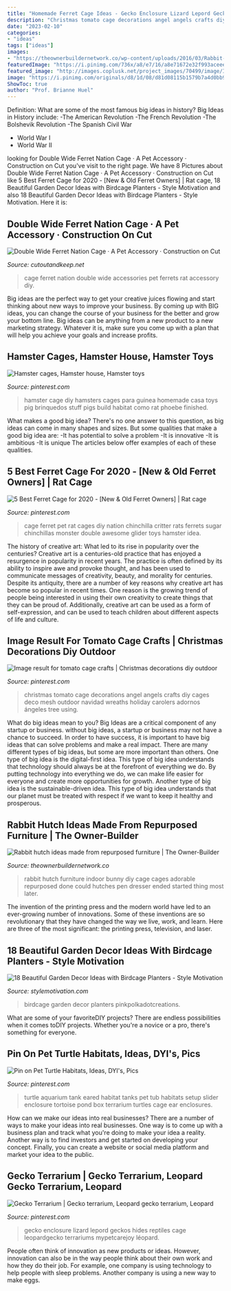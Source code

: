 ```yaml
---
title: "Homemade Ferret Cage Ideas - Gecko Enclosure Lizard Lepord Geckos Hides Reptiles Cage Leopardgecko Terrariums Mypetcarejoy Léopard"
description: "Christmas tomato cage decorations angel angels crafts diy cages deco mesh outdoor navidad wreaths holiday carolers adornos ángeles tree using"
date: "2023-02-10"
categories:
- "ideas"
tags: ["ideas"]
images:
- "https://theownerbuildernetwork.co/wp-content/uploads/2016/03/Rabbit-Hutch-Ideas-from-Old-Furniture-05.jpg"
featuredImage: "https://i.pinimg.com/736x/a8/e7/16/a8e71672e32f993aceee7448060624ea.jpg"
featured_image: "http://images.coplusk.net/project_images/70499/image/IMG_3800_1287597368.jpg"
image: "https://i.pinimg.com/originals/d8/1d/08/d81d08115b1579b7a4d0bb9b6086d77b.jpg"
ShowToc: true
author: "Prof. Brianne Huel"
---
```



Definition: What are some of the most famous big ideas in history?
Big Ideas in History include: 
-The American Revolution 
-The French Revolution 
-The Bolshevik Revolution 
-The Spanish Civil War 
- World War I 
- World War II

	

		
looking for Double Wide Ferret Nation Cage · A Pet Accessory · Construction on Cut you've visit to the right page. We have 8 Pictures about Double Wide Ferret Nation Cage · A Pet Accessory · Construction on Cut like 5 Best Ferret Cage for 2020 - [New &amp; Old Ferret Owners] | Rat cage, 18 Beautiful Garden Decor Ideas with Birdcage Planters - Style Motivation and also 18 Beautiful Garden Decor Ideas with Birdcage Planters - Style Motivation. Here it is:
		
    
## Double Wide Ferret Nation Cage · A Pet Accessory · Construction On Cut

<img loading=lazy src="http://images.coplusk.net/project_images/70499/image/IMG_3800_1287597368.jpg" onerror="this.onerror=null;this.src='https://tse3.mm.bing.net/th?id=OIP._HYSMMYo-B5AXPejPQzUuQHaFj&amp;pid=15.1';" alt="Double Wide Ferret Nation Cage · A Pet Accessory · Construction on Cut">

_Source: cutoutandkeep.net_

>cage ferret nation double wide accessories pet ferrets rat accessory diy. 

	

Big ideas are the perfect way to get your creative juices flowing and start thinking about new ways to improve your business. By coming up with BIG ideas, you can change the course of your business for the better and grow your bottom line. Big ideas can be anything from a new product to a new marketing strategy. Whatever it is, make sure you come up with a plan that will help you achieve your goals and increase profits.

    
## Hamster Cages, Hamster House, Hamster Toys

<img loading=lazy src="https://i.pinimg.com/originals/d8/1d/08/d81d08115b1579b7a4d0bb9b6086d77b.jpg" onerror="this.onerror=null;this.src='https://tse2.mm.bing.net/th?id=OIP.Ok4Rc-BAj_QPy19OK5-_gAHaJ7&amp;pid=15.1';" alt="Hamster cages, Hamster house, Hamster toys">

_Source: pinterest.com_

>hamster cage diy hamsters cages para guinea homemade casa toys pig brinquedos stuff pigs build habitat como rat phoebe finished. 

	

What makes a good big idea?
There's no one answer to this question, as big ideas can come in many shapes and sizes. But some qualities that make a good big idea are: 
-It has potential to solve a problem
-It is innovative
-It is ambitious
-It is unique 
The articles below offer examples of each of these qualities.

    
## 5 Best Ferret Cage For 2020 - [New &amp; Old Ferret Owners] | Rat Cage

<img loading=lazy src="https://i.pinimg.com/736x/95/e2/a2/95e2a25fa50fc86df161a609f694fadc.jpg" onerror="this.onerror=null;this.src='https://tse1.mm.bing.net/th?id=OIP.oK62uM-5tIv_Mm_-q7tsYAHaHa&amp;pid=15.1';" alt="5 Best Ferret Cage for 2020 - [New &amp; Old Ferret Owners] | Rat cage">

_Source: pinterest.com_

>cage ferret pet rat cages diy nation chinchilla critter rats ferrets sugar chinchillas monster double awesome glider toys hamster idea. 

	

The history of creative art: What led to its rise in popularity over the centuries?
Creative art is a centuries-old practice that has enjoyed a resurgence in popularity in recent years. The practice is often defined by its ability to inspire awe and provoke thought, and has been used to communicate messages of creativity, beauty, and morality for centuries. Despite its antiquity, there are a number of key reasons why creative art has become so popular in recent times. One reason is the growing trend of people being interested in using their own creativity to create things that they can be proud of. Additionally, creative art can be used as a form of self-expression, and can be used to teach children about different aspects of life and culture.

    
## Image Result For Tomato Cage Crafts | Christmas Decorations Diy Outdoor

<img loading=lazy src="https://i.pinimg.com/736x/a8/e7/16/a8e71672e32f993aceee7448060624ea.jpg" onerror="this.onerror=null;this.src='https://tse1.mm.bing.net/th?id=OIP.LZ-T5aGLvqjfmFrL7mEQHQAAAA&amp;pid=15.1';" alt="Image result for tomato cage crafts | Christmas decorations diy outdoor">

_Source: pinterest.com_

>christmas tomato cage decorations angel angels crafts diy cages deco mesh outdoor navidad wreaths holiday carolers adornos ángeles tree using. 

	

What do big ideas mean to you?
Big Ideas are a critical component of any startup or business. without big ideas, a startup or business may not have a chance to succeed. In order to have success, it is important to have big ideas that can solve problems and make a real impact. There are many different types of big ideas, but some are more important than others.
One type of big idea is the digital-first idea. This type of big idea understands that technology should always be at the forefront of everything we do. By putting technology into everything we do, we can make life easier for everyone and create more opportunities for growth. Another type of big idea is the sustainable-driven idea. This type of big idea understands that our planet must be treated with respect if we want to keep it healthy and prosperous.

    
## Rabbit Hutch Ideas Made From Repurposed Furniture | The Owner-Builder

<img loading=lazy src="https://theownerbuildernetwork.co/wp-content/uploads/2016/03/Rabbit-Hutch-Ideas-from-Old-Furniture-05.jpg" onerror="this.onerror=null;this.src='https://tse1.mm.bing.net/th?id=OIP._kCPRgxqgA6DJSsm855yQgHaJ4&amp;pid=15.1';" alt="Rabbit hutch ideas made from repurposed furniture | The Owner-Builder">

_Source: theownerbuildernetwork.co_

>rabbit hutch furniture indoor bunny diy cage cages adorable repurposed done could hutches pen dresser ended started thing most later. 

	

The invention of the printing press and the modern world have led to an ever-growing number of innovations. Some of these inventions are so revolutionary that they have changed the way we live, work, and learn. Here are three of the most significant: the printing press, television, and laser.

    
## 18 Beautiful Garden Decor Ideas With Birdcage Planters - Style Motivation

<img loading=lazy src="https://cdn.homebnc.com/homeimg/2016/06/04-birdcage-planters-homebnc.jpg" onerror="this.onerror=null;this.src='https://tse1.mm.bing.net/th?id=OIP.wQVrCAp-BWKOS13f12dWYQHaKi&amp;pid=15.1';" alt="18 Beautiful Garden Decor Ideas with Birdcage Planters - Style Motivation">

_Source: stylemotivation.com_

>birdcage garden decor planters pinkpolkadotcreations. 

	

What are some of your favoriteDIY projects?
There are endless possibilities when it comes toDIY projects. Whether you're a novice or a pro, there's something for everyone.

    
## Pin On Pet Turtle Habitats, Ideas, DYI&#039;s, Pics

<img loading=lazy src="https://i.pinimg.com/736x/0e/3b/ca/0e3bca5dc2a65099e79cbd6690313b6c--turtle-habitat-turtle-tanks.jpg" onerror="this.onerror=null;this.src='https://tse2.mm.bing.net/th?id=OIP.yCsC5FYJBB3e2ugALwtluAHaFi&amp;pid=15.1';" alt="Pin on Pet Turtle Habitats, Ideas, DYI&#039;s, Pics">

_Source: pinterest.com_

>turtle aquarium tank eared habitat tanks pet tub habitats setup slider enclosure tortoise pond box terrarium turtles cage ear enclosures. 

	

How can we make our ideas into real businesses?
There are a number of ways to make your ideas into real businesses. One way is to come up with a business plan and track what you're doing to make your idea a reality. Another way is to find investors and get started on developing your concept. Finally, you can create a website or social media platform and market your idea to the public.

    
## Gecko Terrarium | Gecko Terrarium, Leopard Gecko Terrarium, Leopard

<img loading=lazy src="https://i.pinimg.com/736x/68/c7/4c/68c74c72755c17ac7bad6493c882bea4.jpg" onerror="this.onerror=null;this.src='https://tse1.mm.bing.net/th?id=OIP.6R_yKsMiL1goY4mdamxrDwHaGJ&amp;pid=15.1';" alt="Gecko Terrarium | Gecko terrarium, Leopard gecko terrarium, Leopard">

_Source: pinterest.com_

>gecko enclosure lizard lepord geckos hides reptiles cage leopardgecko terrariums mypetcarejoy léopard. 

	

People often think of innovation as new products or ideas. However, innovation can also be in the way people think about their own work and how they do their job. For example, one company is using technology to help people with sleep problems. Another company is using a new way to make eggs.


